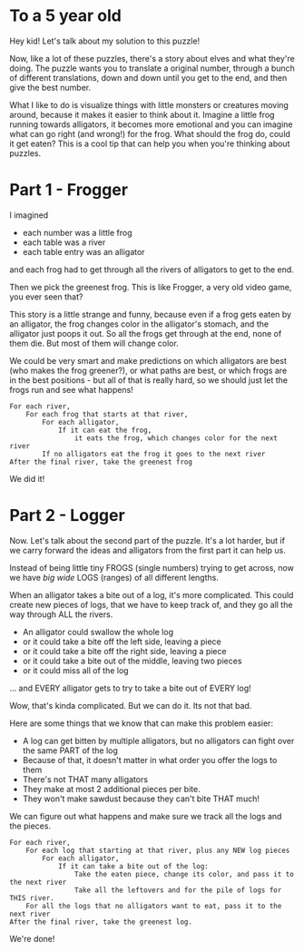 # To a 5 year old

Hey kid! Let's talk about my solution to this puzzle!

Now, like a lot of these puzzles, there's a story about elves and what they're doing.
The puzzle wants you to translate a original number, through a bunch of different translations, down and down until you get to the end, and then give the best number.

What I like to do is visualize things with little monsters or creatures moving around, because it makes it easier to think about it. Imagine a little frog running towards alligators, it becomes more emotional and you can imagine what can go right (and wrong!) for the frog. What should the frog do, could it get eaten? This is a cool tip that can help you when you're thinking about puzzles.

# Part 1 - Frogger

I imagined

* each number was a little frog
* each table was a river
* each table entry was an alligator

and each frog had to get through all the rivers of alligators to get to the end. 

Then we pick the greenest frog. This is like Frogger, a very old video game, you ever seen that?

This story is a little strange and funny, because even if a frog gets eaten by an alligator, the frog changes color in the alligator's stomach, and the alligator just poops it out. So all the frogs get through at the end, none of them die. But most of them will change color.

We could be very smart and make predictions on which alligators are best (who makes the frog greener?), or what paths are best, or which frogs are in the best positions - but all of that is really hard, so we should just let the frogs run and see what happens!

```
For each river,
	For each frog that starts at that river,
		For each alligator,
			If it can eat the frog,
				it eats the frog, which changes color for the next river
		If no alligators eat the frog it goes to the next river	
After the final river, take the greenest frog
```

We did it!

# Part 2 - Logger

Now. Let's talk about the second part of the puzzle. It's a lot harder, but if we carry forward the ideas and alligators from the first part it can help us.

Instead of being little tiny FROGS (single numbers) trying to get across, now we have *big* *wide* LOGS (ranges) of all different lengths.

When an alligator takes a bite out of a log, it's more complicated. This could create new pieces of logs, that we have to keep track of, and they go all the way through ALL the rivers.

* An alligator could swallow the whole log
* or it could take a bite off the left side, leaving a piece
* or it could take a bite off the right side, leaving a piece
* or it could take a bite out of the middle, leaving two pieces
* or it could miss all of the log

... and EVERY alligator gets to try to take a bite out of EVERY log!

Wow, that's kinda complicated. But we can do it. Its not that bad.

Here are some things that we know that can make this problem easier:

* A log can get bitten by multiple alligators, but no alligators can fight over the same PART of the log
* Because of that, it doesn't matter in what order you offer the logs to them
* There's not THAT many alligators
* They make at most 2 additional pieces per bite. 
* They won't make sawdust because they can't bite THAT much!

We can figure out what happens and make sure we track all the logs and the pieces.

```
For each river,
	For each log that starting at that river, plus any NEW log pieces
		For each alligator,
			If it can take a bite out of the log:
				Take the eaten piece, change its color, and pass it to the next river
				Take all the leftovers and for the pile of logs for THIS river. 
	For all the logs that no alligators want to eat, pass it to the next river
After the final river, take the greenest log.
```

We're done!
